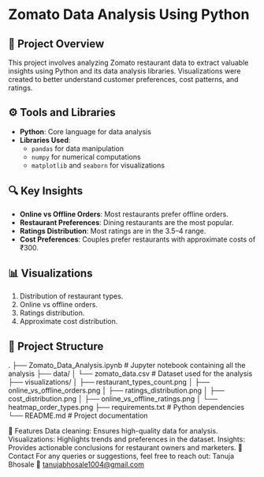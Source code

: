 # Zomato Data Analysis Using Python

## 📌 Project Overview
This project involves analyzing Zomato restaurant data to extract valuable insights using Python and its data analysis libraries. Visualizations were created to better understand customer preferences, cost patterns, and ratings.

## ⚙️ Tools and Libraries
- **Python**: Core language for data analysis
- **Libraries Used**:
  - `pandas` for data manipulation
  - `numpy` for numerical computations
  - `matplotlib` and `seaborn` for visualizations

## 🔍 Key Insights
- **Online vs Offline Orders**: Most restaurants prefer offline orders.
- **Restaurant Preferences**: Dining restaurants are the most popular.
- **Ratings Distribution**: Most ratings are in the 3.5–4 range.
- **Cost Preferences**: Couples prefer restaurants with approximate costs of ₹300.

## 📊 Visualizations
1. Distribution of restaurant types.
2. Online vs offline orders.
3. Ratings distribution.
4. Approximate cost distribution.

## 📂 Project Structure
.
├── Zomato_Data_Analysis.ipynb   # Jupyter notebook containing all the analysis
├── data/
│   └── zomato_data.csv          # Dataset used for the analysis
├── visualizations/
│   ├── restaurant_types_count.png
│   ├── online_vs_offline_orders.png
│   ├── ratings_distribution.png
│   ├── cost_distribution.png
│   ├── online_vs_offline_ratings.png
│   └── heatmap_order_types.png
├── requirements.txt             # Python dependencies
└── README.md                    # Project documentation

 

🌟 Features
Data cleaning: Ensures high-quality data for analysis.
Visualizations: Highlights trends and preferences in the dataset.
Insights: Provides actionable conclusions for restaurant owners and marketers.
📧 Contact
For any queries or suggestions, feel free to reach out:
Tanuja Bhosale
📧 tanujabhosale1004@gmail.com
